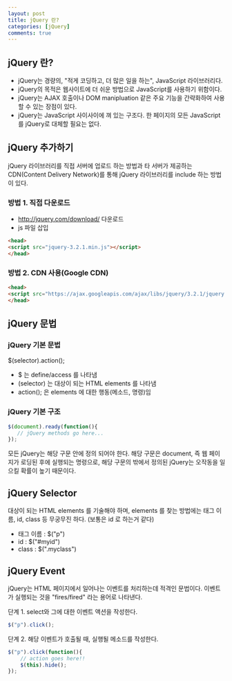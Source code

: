 ```yaml
---
layout: post
title: jQuery 란?
categories: [jQuery]
comments: true
---
```


## jQuery 란?

- jQuery는 경량의, "적게 코딩하고, 더 많은 일을 하는", JavaScript 라이브러리다.
- jQuery의 목적은 웹사이트에 더 쉬운 방법으로 JavaScript를 사용하기 위함이다.
- jQuery는 AJAX 호출이나 DOM manipluation 같은 주요 기능을 간략화하여 사용할 수 있는 장점이 있다.
- jQuery는 JavaScript 사이사이에 껴 있는 구조다. 한 페이지의 모든 JavaScript를 jQuery로 대체할 필요는 없다.

## jQuery 추가하기

jQuery 라이브러리를 직접 서버에 업로드 하는 방법과 타 서버가 제공하는 CDN(Content Delivery Network)를 통해 jQuery 라이브러리를 include 하는 방법이 있다.

### 방법 1. 직접 다운로드
- http://jquery.com/download/ 다운로드
- js 파일 삽입

``` html
<head>
<script src="jquery-3.2.1.min.js"></script>
</head>
```

### 방법 2. CDN 사용(Google CDN)
``` html
<head>
<script src="https://ajax.googleapis.com/ajax/libs/jquery/3.2.1/jquery.min.js";></script>
</head>
```


## jQuery 문법

### jQuery 기본 문법
$(selector).action();
- $ 는 define/access 를 나타냄
- (selector) 는 대상이 되는 HTML elements 를 나타냄
- action(); 은 elements 에 대한 행동(메소드, 명령)임

### jQuery 기본 구조
``` javascript
$(document).ready(function(){
   // jQuery methods go here...
});
```

모든 jQuery는 해당 구문 안에 정의 되어야 한다. 해당 구문은 document, 즉 웹 페이지가 로딩된 후에 실행되는 명령으로, 해당 구문의 밖에서 정의된 jQuery는 오작동을 일으킬 확률이 높기 때문이다.


## jQuery Selector

대상이 되는 HTML elements 를 기술해야 하며, elements 를 찾는 방법에는 태그 이름, id, class 등 무궁무진 하다. (보통은 id 로 하는거 같다)
- 태그 이름 : $("p")
- id : $("#myid")
- class : $(".myclass")


## jQuery Event

jQuery는 HTML 페이지에서 일어나는 이벤트를 처리하는데 적격인 문법이다. 이벤트가 실행되는 것을 "fires/fired" 라는 용어로 나타낸다.

단계 1. select와 그에 대한 이벤트 액션을 작성한다.
``` javascript
$("p").click();
```

단계 2. 해당 이벤트가 호출될 때, 실행될 메소드를 작성한다.
``` javascript
$("p").click(function(){
    // action goes here!!
    $(this).hide();
});
```






































































































